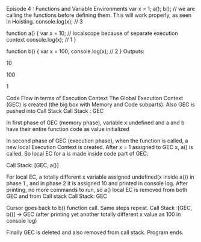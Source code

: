 Episode 4 : Functions and Variable Environments
var x = 1;
a();
b(); // we are calling the functions before defining them. This will work properly, as seen in Hoisting.
console.log(x); // 3

function a() {
var x = 10; // localscope because of separate execution context
console.log(x); // 1
}

function b() {
var x = 100;
console.log(x); // 2
}
Outputs:

10

100

1

Code Flow in terms of Execution Context
The Global Execution Context (GEC) is created (the big box with Memory and Code subparts). Also GEC is pushed into Call Stack
Call Stack : GEC

In first phase of GEC (memory phase), variable x:undefined and a and b have their entire function code as value initialized

In second phase of GEC (execution phase), when the function is called, a new local Execution Context is created. After x = 1 assigned to GEC x, a() is called. So local EC for a is made inside code part of GEC.

Call Stack: [GEC, a()]

For local EC, a totally different x variable assigned undefined(x inside a()) in phase 1 , and in phase 2 it is assigned 10 and printed in console log. After printing, no more commands to run, so a() local EC is removed from both GEC and from Call stack
Call Stack: GEC

Cursor goes back to b() function call. Same steps repeat.
Call Stack :[GEC, b()] -> GEC (after printing yet another totally different x value as 100 in console log)

Finally GEC is deleted and also removed from call stack. Program ends.
